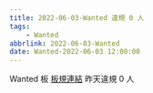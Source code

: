 ```yaml
---
title: 2022-06-03-Wanted 違規 0 人
tags:
    - Wanted
abbrlink: 2022-06-03-Wanted
date: Wanted-2022-06-03 12:00:00
---
```

Wanted 板 [板規連結](https://www.ptt.cc/bbs/Wanted/M.1608829773.A.D3B.html)
昨天違規 0 人
